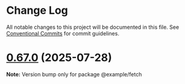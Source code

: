 # Change Log

All notable changes to this project will be documented in this file.
See [Conventional Commits](https://conventionalcommits.org) for commit guidelines.

# [0.67.0](https://github.com/gabeklein/expressive-mvc/compare/v0.66.2...v0.67.0) (2025-07-28)

**Note:** Version bump only for package @example/fetch
